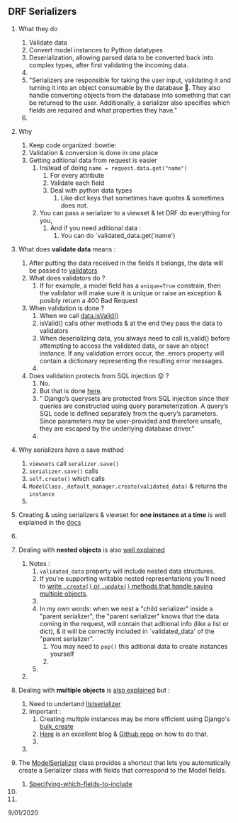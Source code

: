 
## DRF Serializers

1. What they do
   1. Validate data
   1. Convert model instances to Python datatypes 
   1. Deserialization, allowing parsed data to be converted back into complex types, after first validating the incoming data.
   1.
   1. "Serializers are responsible for taking the user input, validating it and turning it into an object consumable by the database  :floppy_disk:. They also handle converting objects from the database into something that can be returned to the user. Additionally, a serializer also specifies which fields are required and what properties they have."
   1.
1. Why
   1. Keep code organized  :bowtie:
   1. Validation & conversion is done in one place
   1. Getting aditional data from request is easier 
      1. Instead of doing `name = request.data.get("name")`  
         1. For every attribute
         1. Validate each field
         1. Deal with python data types
            1. Like dict keys that sometimes have quotes & sometimes does not.
      1. You can pass a serializer to a viewset & let DRF do everything for you, 
         1. And if you need aditional data :
            1. You can do `validated_data.get('name')

1. What does **validate data** means :  
   1. After putting the data received in the fields it belongs, the data will be passed to [validators](https://www.django-rest-framework.org/api-guide/validators/)
   1. What does validators do ?
      1. If for example, a model field has a `unique=True` constrain, then the validator will make sure it is unique or raise an exception & posibly return a 400 Bad Request
   1. When validation is done ?
      1. When we call [data.isValid()](https://github.com/encode/django-rest-framework/blob/master/rest_framework/serializers.py#L215)
      1. isValid() calls other methods & at the end they pass the data to validators
      1. When deserializing data, you always need to call is_valid() before attempting to access the validated data, or save an object instance. If any validation errors occur, the .errors property will contain a dictionary representing the resulting error messages.
      1. 
   1. Does validation protects from SQL injection  :worried: ?
      1. No. 
      1. But that is done [here](https://docs.djangoproject.com/en/3.1/topics/security/#sql-injection-protection).
      1. " Django’s querysets are protected from SQL injection since their queries are constructed using query parameterization. A query’s SQL code is defined separately from the query’s parameters. Since parameters may be user-provided and therefore unsafe, they are escaped by the underlying database driver."
      1.
1. Why serializers have a save method
   1. `viewsets`  call `seralizer.save()` 
   1. `serializer.save()` calls 
   1. `self.create()` which calls
   1. `ModelClass._default_manager.create(validated_data)` & returns the `instance`
   1.
1. Creating & using serializers & viewset for **one instance at a time** is well explained in the [docs](https://www.django-rest-framework.org/api-guide/serializers/)
1. 
1. Dealing with **nested objects** is also [well explained](https://www.django-rest-framework.org/api-guide/serializers/#dealing-with-nested-objects)
   1. Notes :
      1. `validated_data` property will include nested data structures.
      1. If you're supporting writable nested representations you'll need to [write `.create()` or `.update()` methods that handle saving multiple objects](https://www.django-rest-framework.org/api-guide/serializers/#writing-create-methods-for-nested-representations).
      1.
      1. In my own words: when we nest a "child serializer" inside a "parent serializer", the "parent serializer" knows that the data coming in the request, will contain that aditional info (like a list or dict), & it will be correctly included in `validated_data' of the "parent serializer". 
         1. You may need to `pop()` this aditional data to create instances yourself
         1.
      1.
   1.
1. Dealing with **multiple objects** is [also explained](https://www.django-rest-framework.org/api-guide/serializers/#dealing-with-multiple-objects) but :
   1. Need to undertand [listserializer](https://www.django-rest-framework.org/api-guide/serializers/#listserializer)
   1. Important :
      1. Creating multiple instances may be more efficient using Django's [bulk_create](https://docs.djangoproject.com/en/3.0/ref/models/querysets/#bulk-create)
      1. [Here](https://medium.com/swlh/efficient-bulk-create-with-django-rest-framework-f73da6af7ddc) is an excellent blog & [Github repo](https://github.com/cdknorow/django_bulk_tutorial) on how to do that.
      1.
   1.
1. The [ModelSerializer](https://www.django-rest-framework.org/api-guide/serializers/#modelserializer) class provides a shortcut that lets you automatically create a Serializer class with fields that correspond to the Model fields.
   1. [Specifying-which-fields-to-include](https://www.django-rest-framework.org/api-guide/serializers/#specifying-which-fields-to-include)
1.
1. 



9/01/2020

